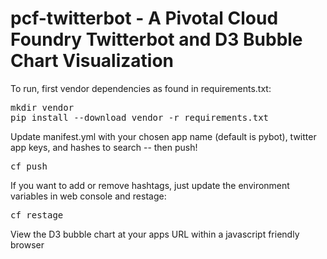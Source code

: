 # pcf-twitterbot - A Pivotal Cloud Foundry Twitterbot and D3 Bubble Chart Visualization

To run, first vendor dependencies as found in requirements.txt:

<pre>
mkdir vendor
pip install --download vendor -r requirements.txt
</pre>

Update manifest.yml with your chosen app name (default is pybot), twitter app keys, and hashes to search -- then push!

<pre>
cf push
</pre>

If you want to add or remove hashtags, just update the environment variables in web console and restage:

<pre>
cf restage
</pre>


View the D3 bubble chart at your apps URL within a javascript friendly browser
